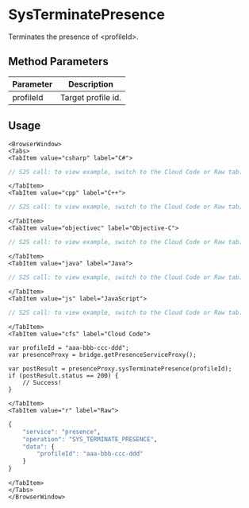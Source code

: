 # SysTerminatePresence

Terminates the presence of \<profileId\>.

<PartialServop service_name="presence" operation_name="SYS_TERMINATE_PRESENCE" />

## Method Parameters
Parameter | Description
--------- | -----------
profileId | Target profile id. 

## Usage

```mdx-code-block
<BrowserWindow>
<Tabs>
<TabItem value="csharp" label="C#">
```

```csharp
// S2S call: to view example, switch to the Cloud Code or Raw tab.
```

```mdx-code-block
</TabItem>
<TabItem value="cpp" label="C++">
```

```cpp
// S2S call: to view example, switch to the Cloud Code or Raw tab.
```

```mdx-code-block
</TabItem>
<TabItem value="objectivec" label="Objective-C">
```

```objectivec
// S2S call: to view example, switch to the Cloud Code or Raw tab.
```

```mdx-code-block
</TabItem>
<TabItem value="java" label="Java">
```

```java
// S2S call: to view example, switch to the Cloud Code or Raw tab.
```

```mdx-code-block
</TabItem>
<TabItem value="js" label="JavaScript">
```

```javascript
// S2S call: to view example, switch to the Cloud Code or Raw tab.
```

```mdx-code-block
</TabItem>
<TabItem value="cfs" label="Cloud Code">
```

```cfscript
var profileId = "aaa-bbb-ccc-ddd";
var presenceProxy = bridge.getPresenceServiceProxy();

var postResult = presenceProxy.sysTerminatePresence(profileId);
if (postResult.status == 200) {
    // Success!
}
```

```mdx-code-block
</TabItem>
<TabItem value="r" label="Raw">
```

```r
{
	"service": "presence",
	"operation": "SYS_TERMINATE_PRESENCE",
	"data": {
		"profileId": "aaa-bbb-ccc-ddd"
	}
}
```

```mdx-code-block
</TabItem>
</Tabs>
</BrowserWindow>
```

